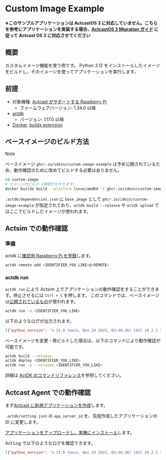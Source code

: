 # Custom Image Example

**※このサンプルアプリケーションは ActcastOS 3 に対応していません。こちらを参考にアプリケーションを実装する場合、[ActcastOS 3 Migration ガイド](https://actcast.io/docs/ja/ApplicationDevelopment/ForActcastOS3/) に従って Actcast OS 3 に対応させてください**

## 概要

カスタムイメージ機能を使う例です。
Python 3.12 をインストールしたイメージをビルドし、そのイメージを使ってアプリケーションを実行します。

## 前提

- 対象機種: [Actcast がサポートする Raspberry Pi](https://actcast.io/docs/ja/SupportedDevices/RaspberryPi/)
  - ファームウェアバージョン: 1.34.0 以降
- [actdk](https://actcast.io/docs/ja/ForVendor/ApplicationDevelopment/GettingStarted/ActDK/)
  - バージョン: 1.17.0 以降
- [Docker](https://www.docker.com/), [buildx extension](https://github.com/docker/buildx)

## ベースイメージのビルド方法

> [!NOTE] 
> ベースイメージ `ghcr.io/idein/custom-image-example` は予め公開されているため、動作確認のために改めてビルドする必要はありません。

```bash
cd custom-image
# イメージのビルド (時間がかかります)
docker buildx build --platform linux/amd64 -t ghcr.io/idein/custom-image-example --load .
```

`.actdk/dependencies.json` に `base_image` として `ghcr.io/idein/custom-image-example` が指定されており、`actdk build --release` や `actdk upload` ではここでビルドしたイメージが使われます。


## Actsim での動作確認

### 準備

actdk に[確認用 Raspberry Pi を登録](https://actcast.io/docs/ja/ForVendor/ApplicationDevelopment/GettingStarted/TestInLocalDevice/#%e7%a2%ba%e8%aa%8d%e7%94%a8-raspberry-pi-%e3%81%ae%e7%99%bb%e9%8c%b2)します。

```bash
actdk remote add <IDENTIFIER_YOU_LIKE>@<REMOTE>
```

### actdk run

`actdk run` により Actsim 上でアプリケーションの動作確認をすることができます。停止させるには `Ctrl + C` を押します。
このコマンドでは、ベースイメージは[公開されているもの](https://github.com/Idein/actcast-app-examples/pkgs/container/custom-image-example)が使われます。

```bash
actdk run -a <IDENTIFIER_YOU_LIKE>
```

以下のようなログが出力されます。

```json
[{"python_version": "3.12.0 (main, Nov 29 2023, 03:48:30) [GCC 10.2.1 20210110]"}]
```

ベースイメージを変更・再ビルドした場合は、以下のコマンドにより動作確認が可能です。

```bash
actdk build --release
actdk deploy <IDENTIFIER_YOU_LIKE>
actdk run -a --release <IDENTIFIER_YOU_LIKE>
```

詳細は [ActDK のコマンドリファレンス](https://actcast.io/docs/ja/ForVendor/ApplicationDevelopment/Reference/Actdk/)を参照してください。

## Actcast Agent での動作確認

まず[Actcast に新規アプリケーションを作成](https://actcast.io/docs/ja/ForVendor/ApplicationDevelopment/GettingStarted/CreateProject/)します。

`.actdk/setting.json` の `app_server_id` を、先程作成したアプリケーションの ID に変更します。

[アプリケーションをアップロードし、実機にインストール](https://actcast.io/docs/ja/ForVendor/ApplicationDevelopment/GettingStarted/TestViaActcast/)します。

Act Log で以下のようなログを確認できます。

```json
[{"python_version": "3.12.0 (main, Nov 29 2023, 03:48:30) [GCC 10.2.1 20210110]"}]
```
